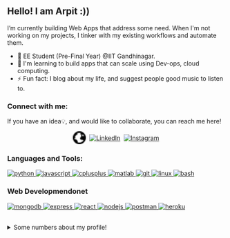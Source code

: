 ## Hello! I am Arpit :))

I’m currently building Web Apps that address some need. 
When I'm not working on my projects, I tinker with my existing workflows and automate them. 


- 📖 EE Student (Pre-Final Year) @IIT Gandhinagar. 
- 🌱 I'm learning to build apps that can scale using Dev-ops, cloud computing. 
- ⚡ Fun fact: I blog about my life, and suggest people good music to listen to.

### Connect with me:

If you have an idea💡, and would like to collaborate, you can reach me here! 

<p align="center">
<a href="https://arpitkaushal.codes/"><img align="center" alt="Website" width="30px" src="https://raw.githubusercontent.com/iconic/open-iconic/master/svg/globe.svg" /></a>&nbsp;
<a href="https://www.linkedin.com/in/arpitkaushal/"><img align="center" alt="LinkedIn" width="30px" src="https://cdn.jsdelivr.net/npm/simple-icons@v3/icons/linkedin.svg" /></a>&nbsp;
<a href="https://www.instagram.com/kaushal.arpit/"><img align="center" alt="Instagram" width="30px" src="https://cdn.jsdelivr.net/npm/simple-icons@v3/icons/instagram.svg" /></a>
</p>

### Languages and Tools:
<p align="left"> 
<a href="https://www.python.org" target="_blank"> <img src="https://devicons.github.io/devicon/devicon.git/icons/python/python-original.svg" alt="python" width="35" height="35"/> </a>
<a href="https://developer.mozilla.org/en-US/docs/Web/JavaScript" target="_blank"> <img src="https://devicons.github.io/devicon/devicon.git/icons/javascript/javascript-original.svg" alt="javascript" width="35" height="35"/> </a>
<a href="https://www.w3schools.com/cpp/" target="_blank"> <img src="https://devicons.github.io/devicon/devicon.git/icons/cplusplus/cplusplus-original.svg" alt="cplusplus" width="35" height="35"/> </a>
<a href="https://www.mathworks.com/" target="_blank"> <img src="https://raw.githubusercontent.com/simple-icons/simple-icons/master/icons/mathworks.svg" alt="matlab" width="35" height="35"/> </a>
<a href="https://git-scm.com/" target="_blank"> <img src="https://www.vectorlogo.zone/logos/git-scm/git-scm-icon.svg" alt="git" width="35" height="35"/> </a>
<a href="https://www.linux.org/" target="_blank"> <img src="https://devicons.github.io/devicon/devicon.git/icons/linux/linux-original.svg" alt="linux" width="35" height="35"/> </a>
<a href="https://www.gnu.org/software/bash/" target="_blank"> <img src="https://www.vectorlogo.zone/logos/gnu_bash/gnu_bash-icon.svg" alt="bash" width="35" height="35"/> </a>
</p>

### Web Developmendonet
<p align="left">
<a href="https://www.mongodb.com/" target="_blank"> <img src="https://devicons.github.io/devicon/devicon.git/icons/mongodb/mongodb-original-wordmark.svg" alt="mongodb" width="35" height="35"/> </a>
<a href="https://expressjs.com" target="_blank"> <img src="https://devicons.github.io/devicon/devicon.git/icons/express/express-original-wordmark.svg" alt="express" width="35" height="35"/> </a>
<a href="https://reactjs.org/" target="_blank"> <img src="https://devicons.github.io/devicon/devicon.git/icons/react/react-original-wordmark.svg" alt="react" width="35" height="35"/> </a>
<a href="https://nodejs.org" target="_blank"> <img src="https://devicons.github.io/devicon/devicon.git/icons/nodejs/nodejs-original-wordmark.svg" alt="nodejs" width="35" height="35"/> </a>
<a href="https://postman.com" target="_blank"> <img src="https://www.vectorlogo.zone/logos/getpostman/getpostman-icon.svg" alt="postman" width="35" height="35"/> </a>
<a href="https://heroku.com" target="_blank"> <img src="https://www.vectorlogo.zone/logos/heroku/heroku-icon.svg" alt="heroku" width="35" height="35"/> </a>
</p>

<br />


<!-- APIs that show real time stastics  -->

<details>
<summary>Some numbers about my profile!</summary>

<br>
<p align="center"> 
<!-- Profile Views -->
<img src="https://komarev.com/ghpvc/?username=arpitkaushal&label=Profile%20views&color=0e75b6&style=flat" alt="arpitkaushal" /> 
<!-- Visits on the readme repo -->
<img src="http://hits.dwyl.com/arpitkaushal/arpitkaushal.svg">
</p>

<p align="center">
<!--  Languages used -->
<img align="center" src="https://github-readme-stats.vercel.app/api/top-langs?username=arpitkaushal&show_icons=true&locale=en&layout=compact" alt="arpitkaushal" />
<!-- ReadMe Stats -->
<img align="center" src="https://github-readme-stats.vercel.app/api?username=arpitkaushal&show_icons=true&locale=en" alt="arpitkaushal" />
</p>

<!-- Badges -->
<!-- <p align="left"> <a href="https://github.com/ryo-ma/github-profile-trophy"><img src="https://github-profile-trophy.vercel.app/?username=arpitkaushal" alt="arpitkaushal" /></a> </p> -->
<!-- Streak and stats  -->
<!-- <p><img align="center" src="https://github-readme-streak-stats.herokuapp.com/?user=arpitkaushal&" alt="arpitkaushal" /></p> -->


</details>
<!-- API Statistics' Section Ends -->

[website]: https://arpitkaushal.codes/
[linkedin]: https://www.linkedin.com/in/arpitkaushal/
[instagram]: https://www.instagram.com/kaushal.arpit/